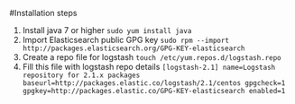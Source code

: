 #Installation steps

1. Install java 7 or higher `sudo yum install java`
2. Import Elasticsearch public GPG key `sudo rpm --import http://packages.elasticsearch.org/GPG-KEY-elasticsearch`
3. Create a repo file for logstash `touch /etc/yum.repos.d/logstash.repo`
4. Fill this file with logstash repo details
`[logstash-2.1]
name=Logstash repository for 2.1.x packages
baseurl=http://packages.elastic.co/logstash/2.1/centos
gpgcheck=1
gpgkey=http://packages.elastic.co/GPG-KEY-elasticsearch
enabled=1`
